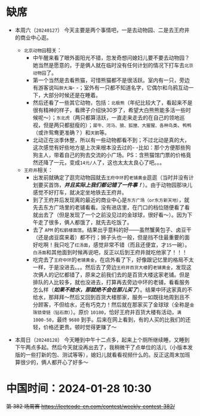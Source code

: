 
# 缺席

- 本周六（`20240127`） 今天主要是两个事情吧，一是去动物园、二是去王府井的商业中心逛。
  * `北京动物园`相关：
    + 中午醒来看了眼外面阳光不错，忽发奇想问媳妇儿要不要去动物园？她当然是愿意的，于是俩人就在临时没有任何计划的情况下打车去`北京动物园`了。
    + 第一个当然是去看熊猫，可惜熊猫都不是很活跃。室内有一只，旁边有游客说叫`胖大海`- -；室外有一只都不知道名字，它偶尔和乌鸦互动一下，大部分时候还是在睡着。
    + 然后还看了一些其它动物，包括：`北极熊`（年纪比较大了，看起来不是很有精神的样子，看牌子介绍快30岁了，希望大白熊熊能多活一些时候呢～）；`东北虎`（两只都算活跃，一直走来走去的在自己的领地巡视，但是两只都挺瘦的）；`犀牛、河马、狼、狐狸、大猩猩、各种鸟类`、`鸭鸭`（或许鸳鸯更准确？）和`天鹅`等。
    + 北动正在淡季休整，所以有一些动物都看不到；不过北动是真的大，这次感觉有好些地方是上次来根本没去过的- -比如：那个方便那些狗狗主人，带着自己的狗去交流的小广场。PS：含熊猫馆门票的价格竟然还降了一元，变成`14元/人`了，这也太太太良心了吧。。。
  * `王府井`相关：
    + 出发前就确定了逛完动物园就去`王府中环`的`老铺黄金`逛逛（当时并没有计划要买首饰，***并且实际上我们都记错了一件事！***）。由于动物园那块儿感觉不好打车，就决定坐地铁去王府井。
    + 到了王府井后发现离的最近的商业中心是`东方广场（or东方新天地）`，就先去东方广场里的老铺看看。没有进店里，在门口的档位随便看了看就出去了（但是发现了一个之前没见过的金球球，很好看～）。因为下午走了很多，俩人都饿了，就先去吃饭了。
    + 去了 `APM` 的`松鹤楼面馆`。结果出乎意料的好——虽然蟹黄包子、卤豆干（还是卤豆腐来着）都不行；狮子头也一般，但是挡不住最重要的面好吃啊！我只吃了`红汤面`，感觉非常不错（而且还便宜，才`15`一碗）。`白汤面`和其他面到时候再说吧，反正以后到王府井就吃他家了！！！
    + 吃完去了`王府中环`的`老铺黄金`，在店外看了下，好像跟记忆里的格局不太一样，于是没进去。。。然后去了旁边`王府井百货大楼`的`老铺黄金`，发现这次俩人的记忆都错了，原来之前我们去的是百货大楼这家老铺。但是排队的人比较多，就也没进去，打算再去旁边中环的老铺，看看服务怎么样（***如果不给水，那就绝不会在那儿买了***）。结果中环这家真的不给水，那拜拜～然后又回到百货大楼那家，服务一如既往地周到且不分顾客，不但给水，还有巧克力！然后就在那家买了金球球（全称是`金珠锁骨链（钻石款）`）。原价 `10180`，恰好王府井百货大楼有活动，`满1000-50`，最终 `9680` 到手。后来在网上看到，有的人买的比我们的还轻，价格还更贵。顿时觉得更赚了～

- 本周日（`20240128`） 今天睡到中午十二点多，起来上个厕所继续睡，又睡到下午两点多起。然后今天就没再出去了，我稍微干了点单位的活儿（小版本发版的一些打新的包、测试等等），媳妇儿就看看视频什么的。反正这周末加班算很少的，俩人都开心了好多～

# 中国时间：2024-01-28 10:30

~~第 382 场周赛 https://leetcode-cn.com/contest/weekly-contest-382/~~
